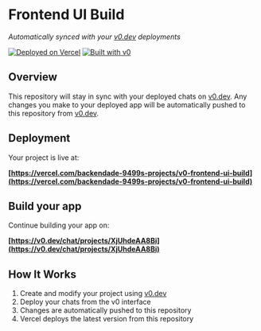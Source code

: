 # Frontend UI Build

*Automatically synced with your [v0.dev](https://v0.dev) deployments*

[![Deployed on Vercel](https://img.shields.io/badge/Deployed%20on-Vercel-black?style=for-the-badge&logo=vercel)](https://vercel.com/backendade-9499s-projects/v0-frontend-ui-build)
[![Built with v0](https://img.shields.io/badge/Built%20with-v0.dev-black?style=for-the-badge)](https://v0.dev/chat/projects/XjUhdeAA8Bi)

## Overview

This repository will stay in sync with your deployed chats on [v0.dev](https://v0.dev).
Any changes you make to your deployed app will be automatically pushed to this repository from [v0.dev](https://v0.dev).

## Deployment

Your project is live at:

**[https://vercel.com/backendade-9499s-projects/v0-frontend-ui-build](https://vercel.com/backendade-9499s-projects/v0-frontend-ui-build)**

## Build your app

Continue building your app on:

**[https://v0.dev/chat/projects/XjUhdeAA8Bi](https://v0.dev/chat/projects/XjUhdeAA8Bi)**

## How It Works

1. Create and modify your project using [v0.dev](https://v0.dev)
2. Deploy your chats from the v0 interface
3. Changes are automatically pushed to this repository
4. Vercel deploys the latest version from this repository